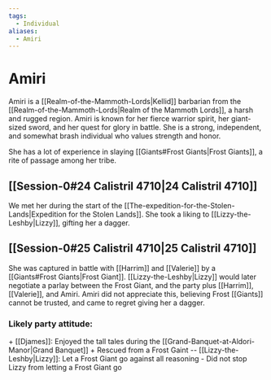 ```yaml
---
tags:
  - Individual
aliases:
  - Amiri
---
```

# Amiri
Amiri is a [[Realm-of-the-Mammoth-Lords|Kellid]] barbarian from the [[Realm-of-the-Mammoth-Lords|Realm of the Mammoth Lords]], a harsh and rugged region. Amiri is known for her fierce warrior spirit, her giant-sized sword, and her quest for glory in battle. She is a strong, independent, and somewhat brash individual who values strength and honor.

She has a lot of experience in slaying [[Giants#Frost Giants|Frost Giants]], a rite of passage among her tribe.  

## [[Session-0#24 Calistril 4710|24 Calistril 4710]]
We met her during the start of the [[The-expedition-for-the-Stolen-Lands|Expedition for the Stolen Lands]]. She took a liking to [[Lizzy-the-Leshby|Lizzy]], gifting her a dagger.

## [[Session-0#25 Calistril 4710|25 Calistril 4710]]
She was captured in battle with [[Harrim]] and [[Valerie]] by a [[Giants#Frost Giants|Frost Giant]]. [[Lizzy-the-Leshby|Lizzy]] would later negotiate a parlay between the Frost Giant, and the party plus [[Harrim]], [[Valerie]], and Amiri. Amiri did not appreciate this, believing Frost [[Giants]] cannot be trusted, and came to regret giving her a dagger. 
### Likely party attitude:
\+ [[Djames]]: Enjoyed the tall tales during the [[Grand-Banquet-at-Aldori-Manor|Grand Banquet]]
\+ Rescued from a Frost Gaint
\-- [[Lizzy-the-Leshby|Lizzy]]: Let a Frost Giant go against all reasoning 
\- Did not stop Lizzy from letting a Frost Giant go